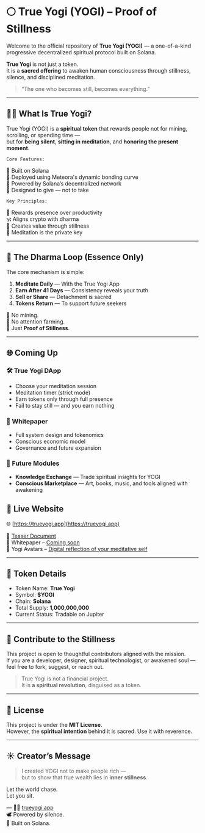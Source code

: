 # 🌕 True Yogi (YOGI) – Proof of Stillness

Welcome to the official repository of **True Yogi (YOGI)** — a one-of-a-kind progressive decentralized spiritual protocol built on Solana.

**True Yogi** is not just a token.  
It is a **sacred offering** to awaken human consciousness through stillness, silence, and disciplined meditation.

> “The one who becomes still, becomes everything.”

---

## 🧘‍♂️ What Is True Yogi?

True Yogi (YOGI) is a **spiritual token** that rewards people not for mining, scrolling, or spending time —  
but for **being silent**, **sitting in meditation**, and **honoring the present moment**.

    Core Features:
🔹 Built on Solana  
🔹 Deployed using Meteora's dynamic bonding curve  
🔹 Powered by Solana’s decentralized network  
🔹 Designed to give — not to take  

    Key Principles:
🌿 Rewards presence over productivity  
🕉️ Aligns crypto with dharma  
🌄 Creates value through stillness  
🔑 Meditation is the private key 

---

## 🔁 The Dharma Loop (Essence Only)

The core mechanism is simple:

1. **Meditate Daily** — With the True Yogi App  
2. **Earn After 41 Days** — Consistency reveals your truth
3. **Sell or Share** — Detachment is sacred
4. **Tokens Return** — To support future seekers

🚫 No mining.  
📡 No attention farming.  
🧘 Just **Proof of Stillness**.

---

## 🌐 Coming Up

### 🛠️ True Yogi DApp
- Choose your meditation session
- Meditation timer (strict mode)
- Earn tokens only through full presence
- Fail to stay still — and you earn nothing 

### 📄 Whitepaper
- Full system design and tokenomics
- Conscious economic model
- Governance and future expansion

### 🧿 Future Modules
- **Knowledge Exchange** — Trade spiritual insights for YOGI
- **Conscious Marketplace** — Art, books, music, and tools aligned with awakening


## 🔗 Live Website
🌐 [https://trueyogi.app](https://trueyogi.app)

📄 [Teaser Document](https://trueyogi.app/teaser.html)  
📘 Whitepaper – [Coming soon](https://github.com/TrueYogiApp/TrueYogi-App/raw/main/assets/TrueYogi_Whitepaper_Coming_Soon.pdf)  
🎨 Yogi Avatars – [Digital reflection of your meditative self](https://cults.fun/coin/6a5ne3Yfg9Z5oFBXu6i92wr5MVCXnTt63GLg1mxCULT)

---

## 💠 Token Details

- Token Name: **True Yogi**
- Symbol: **$YOGI**
- Chain: **Solana**
- Total Supply: **1,000,000,000**
- Current Status: Tradable on Jupiter

---

## 🧘 Contribute to the Stillness

This project is open to thoughtful contributors aligned with the mission.  
If you are a developer, designer, spiritual technologist, or awakened soul — feel free to fork, suggest, or reach out.

> True Yogi is not a financial project.  
> It is **a spiritual revolution**, disguised as a token.

---

## 📜 License

This project is under the **MIT License**.  
However, the **spiritual intention** behind it is sacred. Use it with reverence.

---

## ☀️ Creator’s Message

> I created YOGI not to make people rich —  
> but to show that true wealth lies in **inner stillness**.

Let the world chase.  
Let you sit.

—
🧘‍♂️ [trueyogi.app](https://trueyogi.app)  
🕊️ Powered by silence.  
🔗 Built on Solana.

